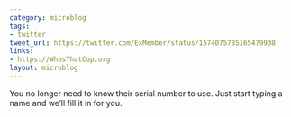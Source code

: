 ```yaml
---
category: microblog
tags:
- twitter
tweet_url: https://twitter.com/ExMember/status/1574075785165479938
links:
- https://WhosThatCop.org
layout: microblog
---
```

You no longer need to know their serial number to use. Just start typing a name and we’ll fill it in for you.
